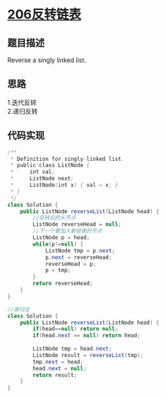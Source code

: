 # [206反转链表][title]
## 题目描述
Reverse a singly linked list.
## 思路
1.迭代反转  
2.递归反转
## 代码实现
```java
/**
 * Definition for singly-linked list.
 * public class ListNode {
 *     int val;
 *     ListNode next;
 *     ListNode(int x) { val = x; }
 * }
 */
class Solution {
    public ListNode reverseList(ListNode head) {
        //反转后的头节点
        ListNode reverseHead = null;
        //下一个要加入新链表的节点
        ListNode p = head;
        while(p!=null) {
            ListNode tmp = p.next;
            p.next = reverseHead;
            reverseHead = p;
            p = tmp;
        }
        return reverseHead;
    }
}
```
```java
//递归法
class Solution {
    public ListNode reverseList(ListNode head) {
        if(head==null) return null;
        if(head.next == null) return head;
        
        ListNode tmp = head.next;
        ListNode result = reverseList(tmp);
        tmp.next = head;
        head.next = null;
        return result;
    }
}
```
[title]:https://leetcode-cn.com/problems/reverse-linked-list/description/